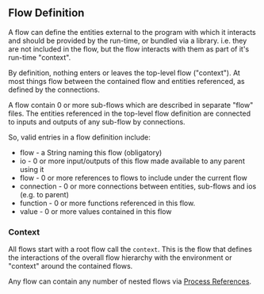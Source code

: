 ## Flow Definition

A flow can define the entities external to the program with which it interacts and should be provided by the run-time, 
or bundled via a library. i.e. they are not included in the flow, but the flow interacts with them as part of it's
run-time "context".

By definition, nothing enters or leaves the top-level flow ("context").
At most things flow between the contained flow and entities referenced, as defined by the connections.

A flow contain 0 or more sub-flows which are described in separate "flow" files.
The entities referenced in the top-level flow definition are connected to inputs and outputs of any sub-flow by 
connections.

So, valid entries in a flow definition include:
- flow       - a String naming this flow (obligatory)
- io         - 0 or more input/outputs of this flow made available to any parent using it
- flow       - 0 or more references to flows to include under the current flow
- connection - 0 or more connections between entities, sub-flows and ios (e.g. to parent)
- function   - 0 or more functions referenced in this flow.
- value      - 0 or more values contained in this flow

### Context
All flows start with a root flow call the `context`. This is the flow that defines the interactions
of the overall flow hierarchy with the environment or "context" around the contained flows.

Any flow can contain any number of nested flows via [Process References](process_references.md).